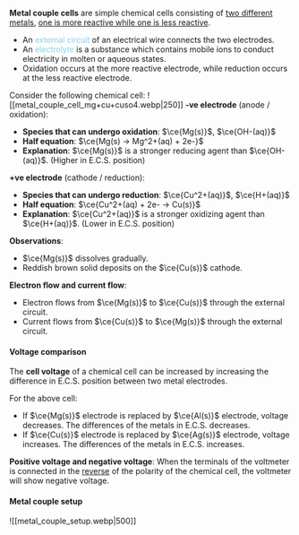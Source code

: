 **Metal couple cells** are simple chemical cells consisting of <u>two different metals</u>, <u>one is more reactive while one is less reactive</u>.
- An <span style="color: skyblue">external circuit</span> of an electrical wire connects the two electrodes.
- An <span style="color: skyblue">electrolyte</span> is a substance which contains mobile ions to conduct electricity in molten or aqueous states.
- Oxidation occurs at the more reactive electrode, while reduction occurs at the less reactive electrode.

Consider the following chemical cell:
![[metal_couple_cell_mg+cu+cuso4.webp|250]]
**-ve electrode** (anode / oxidation):
- **Species that can undergo oxidation**: $\ce{Mg(s)}$, $\ce{OH-(aq)}$
- **Half equation**: $\ce{Mg(s) -> Mg^2+(aq) + 2e-}$
- **Explanation**: $\ce{Mg(s)}$ is a stronger reducing agent than $\ce{OH-(aq)}$.
  (Higher in E.C.S. position)

**+ve electrode** (cathode / reduction):
- **Species that can undergo reduction**: $\ce{Cu^2+(aq)}$, $\ce{H+(aq)}$
- **Half equation**: $\ce{Cu^2+(aq) + 2e- -> Cu(s)}$
- **Explanation**: $\ce{Cu^2+(aq)}$ is a stronger oxidizing agent than $\ce{H+(aq)}$.
  (Lower in E.C.S. position)

**Observations**:
- $\ce{Mg(s)}$ dissolves gradually.
- Reddish brown solid deposits on the $\ce{Cu(s)}$ cathode.

**Electron flow and current flow**:
- Electron flows from $\ce{Mg(s)}$ to $\ce{Cu(s)}$ through the external circuit.
- Current flows from $\ce{Cu(s)}$ to $\ce{Mg(s)}$ through the external circuit.

#### Voltage comparison
The **cell voltage** of a chemical cell can be increased by increasing the difference in E.C.S. position between two metal electrodes.

For the above cell:
- If $\ce{Mg(s)}$ electrode is replaced by $\ce{Al(s)}$ electrode, voltage decreases.
  The differences of the metals in E.C.S. decreases.
- If $\ce{Cu(s)}$ electrode is replaced by $\ce{Ag(s)}$ electrode, voltage increases.
  The differences of the metals in E.C.S. increases.

**Positive voltage and negative voltage**:
When the terminals of the voltmeter is connected in the <u>reverse</u> of the polarity of the chemical cell, the voltmeter will show negative voltage.

#### Metal couple setup
![[metal_couple_setup.webp|500]]

